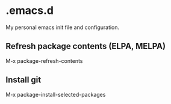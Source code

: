 # .emacs.d
My personal emacs init file and configuration.

## Refresh package contents (ELPA, MELPA)
M-x package-refresh-contents

## Install git
M-x package-install-selected-packages

